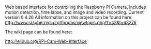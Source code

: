 Web based interface for controlling the Raspberry Pi Camera, includes motion detection, time lapse, and image and video recording.
Current version 6.4.26
All information on this project can be found here: http://www.raspberrypi.org/forums/viewtopic.php?f=43&t=63276

The wiki page can be found here:

http://elinux.org/RPi-Cam-Web-Interface
